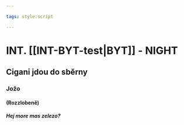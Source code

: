 ```yaml
---

tags: style:script

---
```




# INT. [[INT-BYT-test|BYT]] - NIGHT 
## Cigani jdou do sběrny
### Jožo
#### (Rozzlobeně)
##### Hej more mas zelezo?


